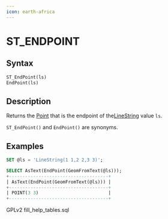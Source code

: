 ```yaml
---
icon: earth-africa
---
```


# ST\_ENDPOINT

## Syntax

```sql
ST_EndPoint(ls)
EndPoint(ls)
```

## Description

Returns the [Point](../../../sql-statements/geometry-constructors/geometry-constructors/point.md) that is the endpoint of the[LineString](../../../sql-statements/geometry-constructors/geometry-constructors/linestring.md) value `ls`.

`ST_EndPoint()` and `EndPoint()` are synonyms.

## Examples

```sql
SET @ls = 'LineString(1 1,2 2,3 3)';

SELECT AsText(EndPoint(GeomFromText(@ls)));
+-------------------------------------+
| AsText(EndPoint(GeomFromText(@ls))) |
+-------------------------------------+
| POINT(3 3)                          |
+-------------------------------------+
```

GPLv2 fill\_help\_tables.sql
